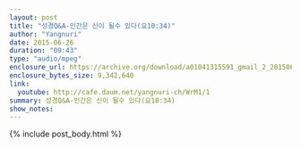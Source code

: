 ```yaml
---
layout: post
title: "성경Q&A-인간은 신이 될수 있다(요10:34)"
author: "Yangnuri"
date: 2015-06-26 
duration: "09:43"
type: "audio/mpeg"
enclosure_url: https://archive.org/download/a01041315591_gmail_2_201506/2-%EC%9D%B8%EA%B0%84%EC%9D%80%20%EC%8B%A0%EC%9D%B4%20%EB%90%A0%EC%88%98%20%EC%9E%88%EB%8B%A4.mp3
enclosure_bytes_size: 9,342,640 
link:
  youtube: http://cafe.daum.net/yangnuri-ch/WrM1/1
summary: 성경Q&A-인간은 신이 될수 있다(요10:34)
show_notes:
---
```


{% include post_body.html %}
